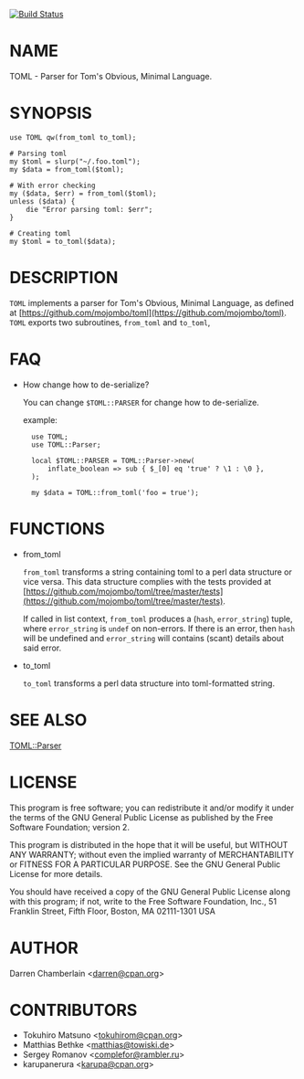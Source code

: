 [![Build Status](https://travis-ci.org/karupanerura/toml.svg?branch=master)](https://travis-ci.org/karupanerura/toml)
# NAME

TOML - Parser for Tom's Obvious, Minimal Language.

# SYNOPSIS

    use TOML qw(from_toml to_toml);

    # Parsing toml
    my $toml = slurp("~/.foo.toml");
    my $data = from_toml($toml);

    # With error checking
    my ($data, $err) = from_toml($toml);
    unless ($data) {
        die "Error parsing toml: $err";
    }

    # Creating toml
    my $toml = to_toml($data); 

# DESCRIPTION

`TOML` implements a parser for Tom's Obvious, Minimal Language, as
defined at [https://github.com/mojombo/toml](https://github.com/mojombo/toml). `TOML` exports two
subroutines, `from_toml` and `to_toml`,

# FAQ

- How change how to de-serialize?

    You can change `$TOML::PARSER` for change how to de-serialize.

    example:

        use TOML;
        use TOML::Parser;

        local $TOML::PARSER = TOML::Parser->new(
            inflate_boolean => sub { $_[0] eq 'true' ? \1 : \0 },
        );

        my $data = TOML::from_toml('foo = true');

# FUNCTIONS

- from\_toml

    `from_toml` transforms a string containing toml to a perl data
    structure or vice versa. This data structure complies with the tests
    provided at [https://github.com/mojombo/toml/tree/master/tests](https://github.com/mojombo/toml/tree/master/tests).

    If called in list context, `from_toml` produces a (`hash`,
    `error_string`) tuple, where `error_string` is `undef` on
    non-errors. If there is an error, then `hash` will be undefined and
    `error_string` will contains (scant) details about said error.

- to\_toml

    `to_toml` transforms a perl data structure into toml-formatted
    string.

# SEE ALSO

[TOML::Parser](https://metacpan.org/pod/TOML::Parser)

# LICENSE

This program is free software; you can redistribute it and/or
modify it under the terms of the GNU General Public License as
published by the Free Software Foundation; version 2.

This program is distributed in the hope that it will be useful, but
WITHOUT ANY WARRANTY; without even the implied warranty of
MERCHANTABILITY or FITNESS FOR A PARTICULAR PURPOSE.  See the GNU
General Public License for more details.

You should have received a copy of the GNU General Public License
along with this program; if not, write to the Free Software
Foundation, Inc., 51 Franklin Street, Fifth Floor, Boston, MA
02111-1301 USA

# AUTHOR

Darren Chamberlain &lt;darren@cpan.org>

# CONTRIBUTORS

- Tokuhiro Matsuno &lt;tokuhirom@cpan.org>
- Matthias Bethke &lt;matthias@towiski.de>
- Sergey Romanov &lt;complefor@rambler.ru>
- karupanerura &lt;karupa@cpan.org>
